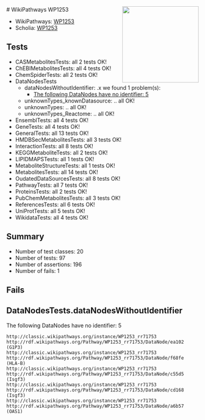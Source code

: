 <img style="float: right; width: 200px" src="https://upload.wikimedia.org/wikipedia/commons/thumb/8/83/Wplogo_with_text_500.png/640px-Wplogo_with_text_500.png" />
# WikiPathways WP1253

* WikiPathways: [WP1253](https://wikipathways.org/pathways/WP1253)
* Scholia: [WP1253](https://scholia.toolforge.org/wikipathways/WP1253)
## Tests
* CASMetabolitesTests: all 2 tests OK!
* ChEBIMetabolitesTests: all 4 tests OK!
* ChemSpiderTests: all 2 tests OK!
* DataNodesTests
    * dataNodesWithoutIdentifier: .x we found 1 problem(s):
        * [The following DataNodes have no identifier: 5](#d2d32fa4)
    * unknownTypes_knownDatasource: .. all OK!
    * unknownTypes: .. all OK!
    * unknownTypes_Reactome: .. all OK!
* EnsemblTests: all 4 tests OK!
* GeneTests: all 4 tests OK!
* GeneralTests: all 13 tests OK!
* HMDBSecMetabolitesTests: all 3 tests OK!
* InteractionTests: all 8 tests OK!
* KEGGMetaboliteTests: all 2 tests OK!
* LIPIDMAPSTests: all 1 tests OK!
* MetaboliteStructureTests: all 1 tests OK!
* MetabolitesTests: all 14 tests OK!
* OudatedDataSourcesTests: all 8 tests OK!
* PathwayTests: all 7 tests OK!
* ProteinsTests: all 2 tests OK!
* PubChemMetabolitesTests: all 3 tests OK!
* ReferencesTests: all 6 tests OK!
* UniProtTests: all 5 tests OK!
* WikidataTests: all 4 tests OK!


## Summary

* Number of test classes: 20
* Number of tests: 97
* Number of assertions: 196
* Number of fails: 1

## Fails

<a name="d2d32fa4" />

## DataNodesTests.dataNodesWithoutIdentifier

The following DataNodes have no identifier: 5
```
http://classic.wikipathways.org/instance/WP1253_rr71753 http://rdf.wikipathways.org/Pathway/WP1253_rr71753/DataNode/ea102 (G1P3)
http://classic.wikipathways.org/instance/WP1253_rr71753 http://rdf.wikipathways.org/Pathway/WP1253_rr71753/DataNode/f68fe (HLA-B)
http://classic.wikipathways.org/instance/WP1253_rr71753 http://rdf.wikipathways.org/Pathway/WP1253_rr71753/DataNode/c55d5 (Isgf3)
http://classic.wikipathways.org/instance/WP1253_rr71753 http://rdf.wikipathways.org/Pathway/WP1253_rr71753/DataNode/cd168 (Isgf3)
http://classic.wikipathways.org/instance/WP1253_rr71753 http://rdf.wikipathways.org/Pathway/WP1253_rr71753/DataNode/a6b57 (OAS1)
```

